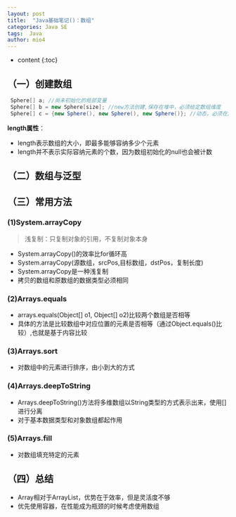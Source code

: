 ```yaml
---
layout: post
title:  "Java基础笔记()：数组"
categories: Java SE  
tags:  Java
author: mio4
---
```


* content
{:toc}




## （一）创建数组

 ```java
  Sphere[] a; //尚未初始化的局部变量
  Sphere[] b = new Sphere[size]; //new方法创建,保存在堆中，必须给定数组维度
  Sphere[] c = {new Sphere(), new Sphere(), new Sphere()}; //动态，必须在定义的时候初始化
 ```

**length属性**：
 - length表示数组的大小，即最多能够容纳多少个元素
 - length并不表示实际容纳元素的个数，因为数组初始化的null也会被计数

## （二）数组与泛型
 

## （三）常用方法
### (1)System.arrayCopy
 >浅复制：只复制对象的引用，不复制对象本身
 
 - System.arrayCopy()的效率比for循环高
 - System.arrayCopy(源数组，srcPos,目标数组，dstPos，复制长度)
 - System.arrayCopy是一种浅复制
 - 拷贝的数组和原数组的数据类型必须相同

### (2)Arrays.equals
 - arrays.equals(Object[] o1, Object[] o2)比较两个数组是否相等
 - 具体的方法是比较数组中对应位置的元素是否相等（通过Object.equals()比较）,也就是基于内容比较

### (3)Arrays.sort
 - 对数组中的元素进行排序，由小到大的方式

### (4)Arrays.deepToString
 - Arrays.deepToString()方法将多维数组以String类型的方式表示出来，使用[]进行分离
 - 对于基本数据类型和对象数组都起作用

### (5)Arrays.fill
 - 对数组填充特定的元素

## （四）总结
 - Array相对于ArrayList，优势在于效率，但是灵活度不够
 - 优先使用容器，在性能成为瓶颈的时候考虑使用数组